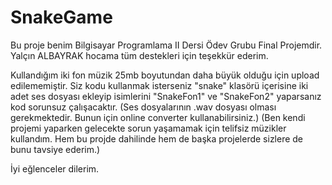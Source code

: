 # SnakeGame
Bu proje benim Bilgisayar Programlama II Dersi Ödev Grubu Final Projemdir. Yalçın ALBAYRAK hocama tüm destekleri için teşekkür ederim.

Kullandığım iki fon müzik 25mb boyutundan daha büyük olduğu için upload edilememiştir. Siz kodu kullanmak isterseniz "snake" klasörü içerisine iki adet ses dosyası ekleyip isimlerini "SnakeFon1" ve "SnakeFon2" yaparsanız kod sorunsuz çalışacaktır. (Ses dosyalarının .wav dosyası olması gerekmektedir. Bunun için online converter kullanabilirsiniz.)
(Ben kendi projemi yaparken gelecekte sorun yaşamamak için telifsiz müzikler kullandım. Hem bu projde dahilinde hem de başka projelerde sizlere de bunu tavsiye ederim.)

İyi eğlenceler dilerim.
